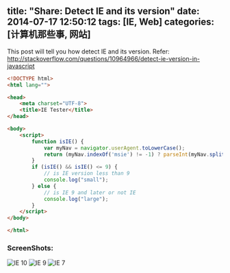 title: "Share: Detect IE and its version"
date: 2014-07-17 12:50:12
tags: [IE, Web]
categories: [计算机那些事, 网站]
---
This post will tell you how detect IE and its version.
Refer: http://stackoverflow.com/questions/10964966/detect-ie-version-in-javascript
<!-- more -->

```html
<!DOCTYPE html>
<html lang="">

<head>
    <meta charset="UTF-8">
    <title>IE Tester</title>
</head>

<body>
    <script>
        function isIE() {
            var myNav = navigator.userAgent.toLowerCase();
            return (myNav.indexOf('msie') != -1) ? parseInt(myNav.split('msie')[1]) : false;
        }
        if (isIE() && isIE() <= 9) {
            // is IE version less than 9
            console.log("small");
        } else {
            // is IE 9 and later or not IE
            console.log("large");
        }
    </script>
</body>

</html>
```
### ScreenShots:
![IE 10](/img/blog/ie10.png "IE 10")
![IE 9](/img/blog/ie9.png "IE 9")
![IE 7](/img/blog/ie7.png "IE 7")

